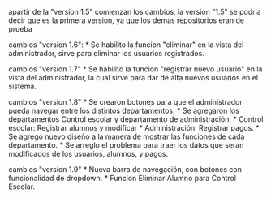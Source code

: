 apartir de la "version 1.5" comienzan los cambios, la version "1.5" se podria decir que es la primera version, ya que los demas repositorios eran de prueba

cambios "version 1.6":
    * Se habilito la funcion "eliminar" en la vista del administrador, sirve para eliminar los usuarios registrados.
    
cambios "version 1.7"
    * Se habilito la funcion "registrar nuevo usuario" en la vista del administrador, la cual sirve para dar de alta nuevos usuarios en el sistema.
    
cambios "version 1.8"
    * Se crearon botones para que el administrador pueda navegar entre los distintos departamentos.
    * Se agregaron los departamentos Control escolar y departamento de administración.
        * Control escolar: Registrar alumnos y modificar
        * Administración:  Registrar pagos.
    * Se agrego nuevo diseño a la manera de mostrar las funciones de cada departamento.
    * Se arreglo el problema para traer los datos que seran modificados de los usuarios, alumnos, y pagos.
    
cambios "version 1.9"
    * Nueva barra de navegación, con botones con funcionalidad de dropdown.
    * Funcion Eliminar Alumno para Control Escolar.